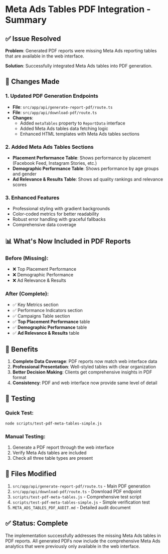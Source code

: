 # Meta Ads Tables PDF Integration - Summary

## ✅ Issue Resolved
**Problem**: Generated PDF reports were missing Meta Ads reporting tables that are available in the web interface.

**Solution**: Successfully integrated Meta Ads tables into PDF generation.

## 🔧 Changes Made

### 1. Updated PDF Generation Endpoints
- **File**: `src/app/api/generate-report-pdf/route.ts`
- **File**: `src/app/api/download-pdf/route.ts`
- **Changes**:
  - Added `metaTables` property to `ReportData` interface
  - Added Meta Ads tables data fetching logic
  - Enhanced HTML templates with Meta Ads tables sections

### 2. Added Meta Ads Tables Sections
- **Placement Performance Table**: Shows performance by placement (Facebook Feed, Instagram Stories, etc.)
- **Demographic Performance Table**: Shows performance by age groups and gender
- **Ad Relevance & Results Table**: Shows ad quality rankings and relevance scores

### 3. Enhanced Features
- Professional styling with gradient backgrounds
- Color-coded metrics for better readability
- Robust error handling with graceful fallbacks
- Comprehensive data coverage

## 📊 What's Now Included in PDF Reports

### Before (Missing):
- ❌ Top Placement Performance
- ❌ Demographic Performance  
- ❌ Ad Relevance & Results

### After (Complete):
- ✅ Key Metrics section
- ✅ Performance Indicators section
- ✅ Campaigns Table section
- ✅ **Top Placement Performance** table
- ✅ **Demographic Performance** table
- ✅ **Ad Relevance & Results** table

## 🎯 Benefits

1. **Complete Data Coverage**: PDF reports now match web interface data
2. **Professional Presentation**: Well-styled tables with clear organization
3. **Better Decision Making**: Clients get comprehensive insights in PDF format
4. **Consistency**: PDF and web interface now provide same level of detail

## 🧪 Testing

### Quick Test:
```bash
node scripts/test-pdf-meta-tables-simple.js
```

### Manual Testing:
1. Generate a PDF report through the web interface
2. Verify Meta Ads tables are included
3. Check all three table types are present

## 📁 Files Modified

1. `src/app/api/generate-report-pdf/route.ts` - Main PDF generation
2. `src/app/api/download-pdf/route.ts` - Download PDF endpoint
3. `scripts/test-pdf-meta-tables.js` - Comprehensive test script
4. `scripts/test-pdf-meta-tables-simple.js` - Simple verification test
5. `META_ADS_TABLES_PDF_AUDIT.md` - Detailed audit document

## ✅ Status: Complete

The implementation successfully addresses the missing Meta Ads tables in PDF reports. All generated PDFs now include the comprehensive Meta Ads analytics that were previously only available in the web interface. 
